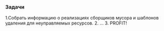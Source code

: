 ### Задачи

1.Собрать информацию о реализациях сборщиков мусора и шаблонов удаления для неуправляемых ресурсов.
2. ...
3. PROFIT!
